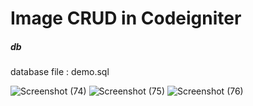 # Image CRUD in Codeigniter

##### db
database file : demo.sql


![Screenshot (74)](https://user-images.githubusercontent.com/76992034/125324882-f6fa6200-e35d-11eb-9ed4-17bc21148d58.png)
![Screenshot (75)](https://user-images.githubusercontent.com/76992034/125324892-f8c42580-e35d-11eb-95df-47d23c98b74c.png)
![Screenshot (76)](https://user-images.githubusercontent.com/76992034/125324857-ef3abd80-e35d-11eb-8cdd-62d380d9ae8a.png)
